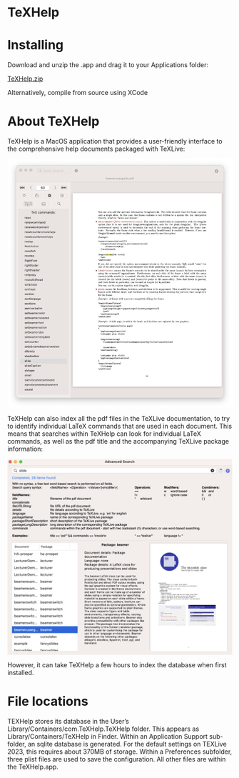 # TeXHelp

# Installing

Download and unzip the .app and drag it to your Applications folder:

<a id="raw-url" href="https://github.com/ndsims/TeXHelp/releases/download/v1.0/TeXHelp.zip">TeXHelp.zip</a>

Alternatively, compile from source using XCode


# About TeXHelp

TeXHelp is a MacOS application that provides a user-friendly interface to the comprehensive help documents packaged with TeXLive:

<img src="UserGuide/HelpDoc.jpg" width="600px" align="center"> 

TeXHelp can also index all the pdf files in the TeXLive documentation, to try to identify individual LaTeX commands that are used in each document. This means that searches within TeXHelp can look for individual LaTeX commands, as well as the pdf title and the accompanying TeXLive package information:

<img src="UserGuide/AdvancedSearch.jpg" width="600px" align="center"> 

However, it can take TeXHelp a few hours to index the database when first installed.



# File locations
TEXHelp stores its database in the User’s Library/Containers/com.TeXHelp.TeXHelp folder. This appears as Library/Containers/TeXHelp in Finder. Within an Application Support sub- folder, an sqlite database is generated. For the default settings on TEXLive 2023, this requires about 370MB of storage. Within a Preferences subfolder, three plist files are used to save the configuration. All other files are within the TeXHelp.app.
